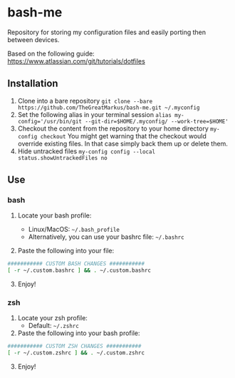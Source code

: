 # bash-me
Repository for storing my configuration files and easily porting then between devices.

Based on the following guide: https://www.atlassian.com/git/tutorials/dotfiles

## Installation
1. Clone into a bare repository
`git clone --bare https://github.com/TheGreatMarkus/bash-me.git ~/.myconfig`
2. Set the following alias in your terminal session
`alias my-config='/usr/bin/git --git-dir=$HOME/.myconfig/ --work-tree=$HOME'`
3. Checkout the content from the repository to your home directory
`my-config checkout`
You might get warning that the checkout would override existing files. In that case simply back them up or delete them.
4. Hide untracked files
`my-config config --local status.showUntrackedFiles no`

##  Use

### bash

1. Locate your bash profile:
    * Linux/MacOS: `~/.bash_profile`
    * Alternatively, you can use your bashrc file: `~/.bashrc`

2. Paste the following into your file:
```bash
########### CUSTOM BASH CHANGES ###########
[ -r ~/.custom.bashrc ] && . ~/.custom.bashrc
```
3. Enjoy!

### zsh

1. Locate your zsh profile: 
    * Default: `~/.zshrc`
2. Paste the following into your bash profile:
```bash
########### CUSTOM ZSH CHANGES ###########
[ -r ~/.custom.zshrc ] && . ~/.custom.zshrc
```
3. Enjoy!
